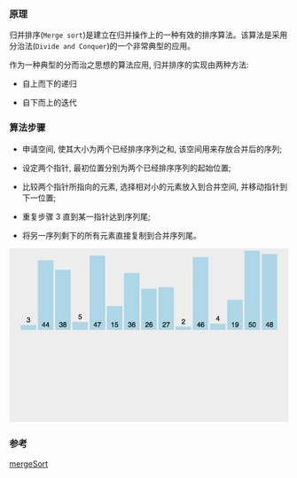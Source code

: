 ### 原理

归并排序(`Merge sort`)是建立在归并操作上的一种有效的排序算法。该算法是采用分治法(`Divide and Conquer`)的一个非常典型的应用。

作为一种典型的分而治之思想的算法应用, 归并排序的实现由两种方法:

- 自上而下的递归

- 自下而上的迭代

### 算法步骤

- 申请空间, 使其大小为两个已经排序序列之和, 该空间用来存放合并后的序列;

- 设定两个指针, 最初位置分别为两个已经排序序列的起始位置;

- 比较两个指针所指向的元素, 选择相对小的元素放入到合并空间, 并移动指针到下一位置;

- 重复步骤 3 直到某一指针达到序列尾;

- 将另一序列剩下的所有元素直接复制到合并序列尾。

![mergeSort](./images/mergeSort.gif)

### 参考

[mergeSort](https://github.com/Rain120/JS-Sorting-Algorithm/blob/master/5.mergeSort.md)
